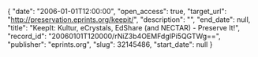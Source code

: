 {
  "date": "2006-01-01T12:00:00", 
  "open_access": true, 
  "target_url": "http://preservation.eprints.org/keepit/", 
  "description": "", 
  "end_date": null, 
  "title": "KeepIt: Kultur, eCrystals, EdShare (and NECTAR) - Preserve It!", 
  "record_id": "20060101T120000/rNiZ3b4OEMFdgIPi5QGTWg==", 
  "publisher": "eprints.org", 
  "slug": 32145486, 
  "start_date": null
}

